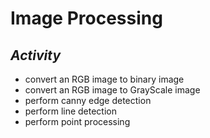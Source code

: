 # Image Processing

## _Activity_

- convert an RGB image to binary image
- convert an RGB image to GrayScale image
- perform canny edge detection
- perform line detection
- perform point processing

